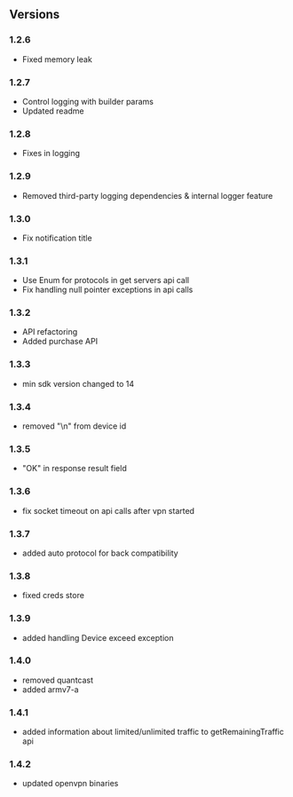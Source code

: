 ## Versions

### 1.2.6
 - Fixed memory leak
### 1.2.7
 - Control logging with builder params
 - Updated readme

### 1.2.8
 - Fixes in logging
### 1.2.9
 - Removed third-party logging dependencies & internal logger feature

### 1.3.0
 - Fix notification title
### 1.3.1
 - Use Enum for protocols in get servers api call
 - Fix handling null pointer exceptions in api calls
### 1.3.2
 - API refactoring
 - Added purchase API

### 1.3.3
- min sdk version changed to 14

### 1.3.4
- removed "\n" from device id

### 1.3.5
- "OK" in response result field

### 1.3.6
- fix socket timeout on api calls after vpn started

### 1.3.7

- added auto protocol for back compatibility

### 1.3.8

- fixed creds store

### 1.3.9

- added handling Device exceed exception

### 1.4.0

- removed quantcast
- added armv7-a

### 1.4.1

- added information about limited/unlimited traffic to getRemainingTraffic api

### 1.4.2

- updated openvpn binaries
